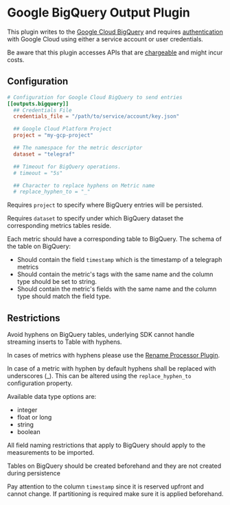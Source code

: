 # Google BigQuery Output Plugin

This plugin writes to the [Google Cloud
BigQuery](https://cloud.google.com/bigquery) and requires
[authentication](https://cloud.google.com/bigquery/docs/authentication) with
Google Cloud using either a service account or user credentials.

Be aware that this plugin accesses APIs that are
[chargeable](https://cloud.google.com/bigquery/pricing) and might incur costs.

## Configuration

```toml @sample.conf
# Configuration for Google Cloud BigQuery to send entries
[[outputs.bigquery]]
  ## Credentials File
  credentials_file = "/path/to/service/account/key.json"

  ## Google Cloud Platform Project
  project = "my-gcp-project"

  ## The namespace for the metric descriptor
  dataset = "telegraf"

  ## Timeout for BigQuery operations.
  # timeout = "5s"

  ## Character to replace hyphens on Metric name
  # replace_hyphen_to = "_"
```

Requires `project` to specify where BigQuery entries will be persisted.

Requires `dataset` to specify under which BigQuery dataset the corresponding
metrics tables reside.

Each metric should have a corresponding table to BigQuery.  The schema of the
table on BigQuery:

* Should contain the field `timestamp` which is the timestamp of a telegraph
  metrics
* Should contain the metric's tags with the same name and the column type should
  be set to string.
* Should contain the metric's fields with the same name and the column type
  should match the field type.

## Restrictions

Avoid hyphens on BigQuery tables, underlying SDK cannot handle streaming inserts
to Table with hyphens.

In cases of metrics with hyphens please use the [Rename Processor
Plugin][rename].

In case of a metric with hyphen by default hyphens shall be replaced with
underscores (_).  This can be altered using the `replace_hyphen_to`
configuration property.

Available data type options are:

* integer
* float or long
* string
* boolean

All field naming restrictions that apply to BigQuery should apply to the
measurements to be imported.

Tables on BigQuery should be created beforehand and they are not created during
persistence

Pay attention to the column `timestamp` since it is reserved upfront and cannot
change.  If partitioning is required make sure it is applied beforehand.

[rename]: ../../processors/rename/README.md
